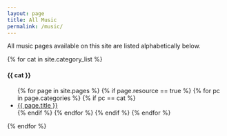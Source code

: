 ```yaml
---
layout: page
title: All Music
permalink: /music/
---
```


<div>
  <p>All music pages available on this site are listed alphabetically below.
  </p>
  
</div>

<div>

  {% for cat in site.category_list %}
  <h4> {{ cat }} </h4>
  <ul>
    {% for page in site.pages %}
      {% if page.resource == true %}
        {% for pc in page.categories %}
          {% if pc == cat %}
            <li><a href="{{ page.url }}">{{ page.title }}</a></li>
          {% endif %}   <!-- cat-match-p -->
        {% endfor %}  <!-- page-category -->
      {% endif %}   <!-- resource-p -->
    {% endfor %}  <!-- page -->
  </ul>
  {% endfor %}  <!-- cat -->
    
</div>

